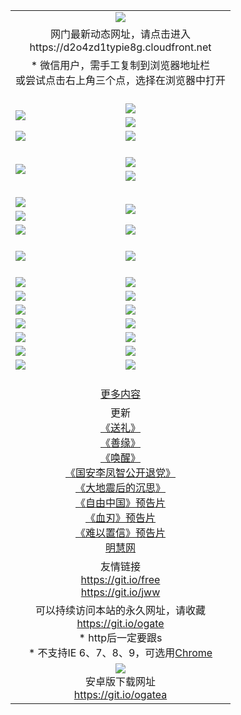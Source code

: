 ﻿<table>
  <tr></tr>
  <tr><td colspan=2 align=center><img src="https://cloud.githubusercontent.com/assets/11880933/13434984/f430fae2-e012-11e5-814f-c2df1e82b247.jpg" /></td></tr>
  <tr><td colspan=2 align=center>网门最新动态网址，请点击进入
<br>https://d2o4zd1typie8g.cloudfront.net
    </td>
  </tr>
  <tr>
    <td colspan=2 align=center>* 微信用户，需手工复制到浏览器地址栏<br>或尝试点击右上角三个点，选择在浏览器中打开
    <!--br>* IE6打开动态网址须在选项中勾选TLS 1.0--></td>
  </tr>
  <tr height="20">
  <tr>
    <td rowspan=2><a href="https://d2o4zd1typie8g.cloudfront.net/ogUP.aspx?name=11DKC.mp4&list=11DKC" target="_blank"><img src="https://d2o4zd1typie8g.cloudfront.net/Up/11DKC1.jpg" /></a></td> 
    <td><div><a href="https://d2o4zd1typie8g.cloudfront.net/ogUP.aspx?name=LRWS.mp4&list=LRWS" target="_blank"><img src="https://d2o4zd1typie8g.cloudfront.net/Up/LRWS.jpg" /></a></td>
   </tr>
  <tr>
    <td><a href="https://d2o4zd1typie8g.cloudfront.net/ogNiceVedio.aspx" target="_blank"><img src="https://d2o4zd1typie8g.cloudfront.net/Up/11TGKDY.jpg" /></a></td>
  </tr>
  <tr>
    <td><a href="https://d2o4zd1typie8g.cloudfront.net/ogUP.aspx?name=_EA/%CA%AE%C4%EA.mp4&count=http://odisk.org/Up/_EA/%CA%AE%C4%EA.mp4;http://odisk.org/Up/_EE/%CC%CE%B8%E7%D9%A9%B5%E7%D3%B0%A3%BA%CA%AE%C4%EA.mp4|2|%CA%AE%C4%EA|%D5%FD%C6%AC;%CC%CE%B8%E7%D9%A9%B5%E7%D3%B0" target="_blank"><img src="https://d2o4zd1typie8g.cloudfront.net/Up/_EA/%E5%8D%81%E5%B9%B4_135.jpg" /></a></td>
    <td><a href="https://d2o4zd1typie8g.cloudfront.net/ogUP.aspx?name=_EC%C9%FA%CB%C0%D3%EB%C2%D6%BB%D8.mp4&count=http://v.ifeng.com/documentary/discovery/201501/039bdca9-5c34-4796-b332-43b8f831efce.shtml;http://v.ifeng.com/documentary/society/201501/030cc825-2840-4536-a0b8-416c88375055.shtml;http://v.ifeng.com/documentary/society/201501/03a412f8-32ec-4e18-81ba-98acf64ec1ca.shtml;http://v.ifeng.com/documentary/society/201501/03c58012-8e01-456a-9097-615b3b24a709.shtml|4|%C9%FA%CB%C0%D3%EB%C2%D6%BB%D8" target="_blank"><img src="https://d2o4zd1typie8g.cloudfront.net/Up/_EC/%E7%94%9F%E6%AD%BB%E4%B8%8E%E8%BD%AE%E5%9B%9E_135.jpg" /></a></td>
  </tr>
  <tr height="20">
  <tr>
    <td rowspan=2><a href="https://d2o4zd1typie8g.cloudfront.net/ogUP.aspx?name=4EE/DJ.mp4&list=4EEDJ" target="_blank"><img src="https://d2o4zd1typie8g.cloudfront.net/Up/4EE/DJ140.jpg"/></a></td>
    <td><a href="https://d2o4zd1typie8g.cloudfront.net/ogUP.aspx?name=4EE/ZG.mp4&list=4EEZG" target="_blank"><img src="https://d2o4zd1typie8g.cloudfront.net/Up/4EE/ZG0.jpg"/></a></td>
    <!--td><a href="https://d2o4zd1typie8g.cloudfront.net/ogUP.aspx?name=4EE/QQ.mp4&list=4EEQQ" target="_blank"><img src="https://d2o4zd1typie8g.cloudfront.net/Up/4EE/QQ0.jpg"/></a></td>
    <td><a href="https://d2o4zd1typie8g.cloudfront.net/ogUP.aspx?name=4EE/HQ.mp4&list=4EEHQ" target="_blank"><img src="https://d2o4zd1typie8g.cloudfront.net/Up/4EE/HQ0.jpg"/></a></td-->
  </tr>
  <tr>
    <td><a href="https://d2o4zd1typie8g.cloudfront.net/onCO.aspx?list=XWPL&mode=m" target="_blank"><img src="https://d2o4zd1typie8g.cloudfront.net/Up/0WZTT.jpg" /></a></td> 
  </tr>
  <tr height="20">
  <tr>
    <td><a href="https://d2o4zd1typie8g.cloudfront.net/ogUP.aspx?name=JQR.mp4&count=2" target="_blank"><img src="https://d2o4zd1typie8g.cloudfront.net/Up/JQR.jpg" /></a></td>   
    <td rowspan=2><a href="https://d2o4zd1typie8g.cloudfront.net/ogUP.aspx?name=JP.mp4&count=9" target="_blank"><img src="https://d2o4zd1typie8g.cloudfront.net/Up/JP.jpg" /></td>
  </tr>
  <tr>
    <td><a href="https://d2o4zd1typie8g.cloudfront.net/ogUP.aspx?name=WH.mp4" target="_blank"><img src="https://d2o4zd1typie8g.cloudfront.net/Up/WH.jpg" /></a></td>
  </tr>
  <tr>
    <td><a href="https://d2o4zd1typie8g.cloudfront.net/ogUP.aspx?name=SSZJ.mp4&list=SSZJ" target="_blank"><img src="https://d2o4zd1typie8g.cloudfront.net/Up/SSZJ.jpg" /></a></td>
    <td><a href="https://d2o4zd1typie8g.cloudfront.net/ogUP.aspx?name=WLSH.mp4&count=2" target="_blank"><img src="https://d2o4zd1typie8g.cloudfront.net/Up/WLSH.jpg" /></a</td>
  </tr>
  <tr height="20">
  <tr>
    <td><a href="https://d2o4zd1typie8g.cloudfront.net/ogUP.aspx?name=ZY.mp4&count=2015|16" target="_blank"><img src="https://d2o4zd1typie8g.cloudfront.net/Up/ZY.jpg" /></a</td>
    <td><a href="https://d2o4zd1typie8g.cloudfront.net/ogUP.aspx?name=XTFY.mp4&count=B|2,A|24" target="_blank"><img src="https://d2o4zd1typie8g.cloudfront.net/Up/XTFY.jpg" /></a></td>
  </tr>
  <tr height="20">
  </tr>
  <!--tr>
    <td><a href="https://d2o4zd1typie8g.cloudfront.net/ogUP.aspx?name=4EE/GX.mp4&list=4EEGX" target="_blank"><img src="https://d2o4zd1typie8g.cloudfront.net/Up/4EE/GX0.jpg"/></a></td>
    <td><a href="https://d2o4zd1typie8g.cloudfront.net/ogUP.aspx?name=4EE/HD.mp4&list=4EEHD" target="_blank"><img src="https://d2o4zd1typie8g.cloudfront.net/Up/4EE/HD0.jpg"/></a></td>
  </tr>
  <tr>
    <td><a href="https://d2o4zd1typie8g.cloudfront.net/ogUP.aspx?name=4EE/TX.mp4&list=4EETX" target="_blank"><img src="https://d2o4zd1typie8g.cloudfront.net/Up/4EE/TX0.jpg"/></a></td>
    <td><a href="https://d2o4zd1typie8g.cloudfront.net/ogUP.aspx?name=4EE/WZ.mp4&list=4EEWZ" target="_blank"><img src="https://d2o4zd1typie8g.cloudfront.net/Up/4EE/WZ0.jpg"/></a></td>
  </tr-->
  <tr>
    <td><a href="https://d2o4zd1typie8g.cloudfront.net/onUP.aspx?name=https://d1ni6yqhqrtjo7.cloudfront.net/" target="_blank"><img src="https://d2o4zd1typie8g.cloudfront.net/Up/0DTW.jpg"/></a></td>
    <td><a href="https://d2o4zd1typie8g.cloudfront.net/onUP.aspx?name=https://d240ns8up8earz.cloudfront.net/acenter/" target="_blank"><img src="https://d2o4zd1typie8g.cloudfront.net/Up/0TDW.jpg" /></a></td>
  </tr>
  <tr>
    <td><a href="https://d2o4zd1typie8g.cloudfront.net/onUP.aspx?name=https://d4508d6vomz2p.cloudfront.net/gb/nsc413.htm" target="_blank"><img src="https://d2o4zd1typie8g.cloudfront.net/Up/0DJY.jpg" /></a></td>
    <td><a href="https://d2o4zd1typie8g.cloudfront.net/onUP.aspx?name=https://d4apjbhkuxer1.cloudfront.net/xtr/gb/prog204.html" target="_blank"><img src="https://d2o4zd1typie8g.cloudfront.net/Up/0XTR.jpg" /></a></td>
  </tr>
  <tr>
    <td><a href="https://d2o4zd1typie8g.cloudfront.net/onUP.aspx?name=https://d3aj00iefsmfgc.cloudfront.net/" target="_blank"><img src="https://d2o4zd1typie8g.cloudfront.net/Up/0MHW.jpg" /></a></td>
    <td><a href="https://d2o4zd1typie8g.cloudfront.net/onUP.aspx?name=https://d20wz7qt14x5d2.cloudfront.net/" target="_blank"><img src="https://d2o4zd1typie8g.cloudfront.net/Up/0ZJW.jpg" /></a></td>
  </tr>
  <tr>
    <td><a href="https://d2o4zd1typie8g.cloudfront.net/ogUP.aspx?name=0FG.zip" target="_blank"><img src="https://d2o4zd1typie8g.cloudfront.net/Up/0FG.jpg" /></a></td>
    <td><a href="https://d2o4zd1typie8g.cloudfront.net/ogUP.aspx?name=0FGA.apk" target="_blank"><img src="https://d2o4zd1typie8g.cloudfront.net/Up/0FGA.jpg" /></a></td>
  </tr>
  <tr>
    <td><a href="https://d2o4zd1typie8g.cloudfront.net/ogUP.aspx?name=0U.zip" target="_blank"><img src="https://d2o4zd1typie8g.cloudfront.net/Up/0U.jpg" /></a></td>
    <td><a href="https://d2o4zd1typie8g.cloudfront.net/ogUP.aspx?name=0UA.apk" target="_blank"><img src="https://d2o4zd1typie8g.cloudfront.net/Up/0UA.jpg" /></a></td>
  </tr>
  <tr>
    <td><a href="https://d2o4zd1typie8g.cloudfront.net/ogUP.aspx?name=0iPPOTV.zip" target="_blank"><img src="https://d2o4zd1typie8g.cloudfront.net/Up/0iPPOTV.jpg" /></a></td>
    <td><a href="https://d2o4zd1typie8g.cloudfront.net/ogUP.aspx?name=0iNTD.apk" target="_blank"><img src="https://d2o4zd1typie8g.cloudfront.net/Up/0iNTD.jpg" /></a></td>
  </tr>
  <!--tr>
    <td><a href="https://d2o4zd1typie8g.cloudfront.net/ogNice.aspx" target="_blank"><img src="https://d2o4zd1typie8g.cloudfront.net/Up/0WCYY.jpg" /></a></td>
    <td><a href="https://d2o4zd1typie8g.cloudfront.net/onCO.aspx?list=XWPL&mode=m" target="_blank"><img src="https://d2o4zd1typie8g.cloudfront.net/Up/0WZTT.jpg" /></a></td> 
  </tr-->
  <tr>
    <td><a href="https://d2o4zd1typie8g.cloudfront.net/ogDY.aspx" target="_blank"><img src="https://d2o4zd1typie8g.cloudfront.net/Up/0FK.jpg" /></a></td>
    <td><a href="https://d2o4zd1typie8g.cloudfront.net/ogST.aspx" target="_blank"><img src="https://d2o4zd1typie8g.cloudfront.net/Up/0ST.jpg" /></a></td> 
  </tr>
  <tr height="20">
  <tr>
    <td colspan=2 align=center><a href="https://d2o4zd1typie8g.cloudfront.net/ogNice.aspx">更多内容</a>
    </td>
  </tr>
  <tr>
    <td colspan=2 align=center>更新<br>
      <a href="https://d2o4zd1typie8g.cloudfront.net/ogUP.aspx?name=4ESL.mp4" target="_blank">《送礼》</a><br>
      <a href="https://d2o4zd1typie8g.cloudfront.net/ogUP.aspx?name=4ESY.mp4" target="_blank">《善缘》</a><br>
      <a href="https://d2o4zd1typie8g.cloudfront.net/ogUP.aspx?name=4EHX.mp4" target="_blank">《唤醒》</a><br>
      <a href="https://d2o4zd1typie8g.cloudfront.net/ogUP.aspx?name=4LFZ.mp4" target="_blank">《国安李凤智公开退党》</a><br>
      <a href="https://d2o4zd1typie8g.cloudfront.net/ogUP.aspx?name=4DDZHDCS.mp4" target="_blank">《大地震后的沉思》</a><br>
      <a href="https://d2o4zd1typie8g.cloudfront.net/ogUP.aspx?name=11ZYZG0.mp4" target="_blank">《自由中国》预告片</a><br>
      <a href="https://d2o4zd1typie8g.cloudfront.net/ogUP.aspx?name=11XR.mp4" target="_blank">《血刃》预告片</a><br>
      <a href="https://d2o4zd1typie8g.cloudfront.net/ogUP.aspx?name=11NYZX.mp4&count=2" target="_blank">《难以置信》预告片</a><br>
      <a href="https://d2o4zd1typie8g.cloudfront.net/onUP.aspx?name=https://www.minghui.org/" target="_blank">明慧网</a>
    </td>
  </tr>
  <tr>
    <td colspan=2 align=center>友情链接<br>
      <a href="https://git.io/free" target="_blank">https://git.io/free</a><br>
      <a href="https://git.io/jww" target="_blank">https://git.io/jww</a>
    </td>
  </tr>
  <tr>
    <td colspan=2 align=center>可以持续访问本站的永久网址，请收藏<br/><a href="https://git.io/ogate" target="_blank">https://git.io/ogate</a><br/>* http后一定要跟s<br/>* 不支持IE 6、7、8、9，可选用<a href="https://d2o4zd1typie8g.cloudfront.net/ogUP.aspx?name=0ChromePortable.zip">Chrome</a></td>
  </tr>
  <tr>
    <td colspan=2 align=center><a href="https://d2o4zd1typie8g.cloudfront.net/ogUP.aspx?name=0oGate.apk" target="_blank"><img src="https://cloud.githubusercontent.com/assets/11880933/13720399/75e143ee-e842-11e5-9f0a-1421f423c80f.jpg" /></a><br>安卓版下载网址<br><a href="https://git.io/ogatea">https://git.io/ogatea</a></td>
  </tr>
  <!--tr>
    <td colspan=2 align=center>可能失效的动态网址
    </td>
  </tr-->
</table>
